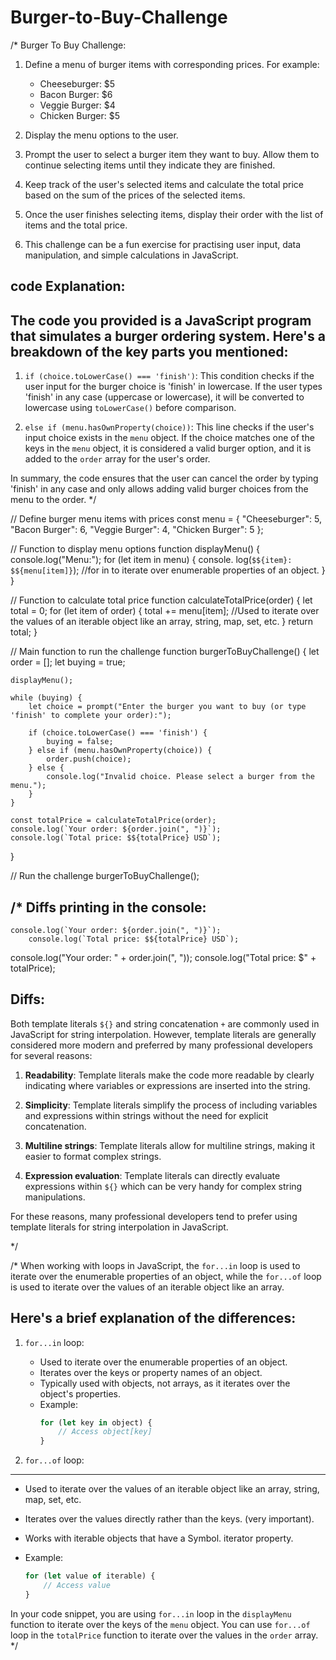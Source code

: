 # Burger-to-Buy-Challenge

/*
Burger To Buy Challenge:
1. Define a menu of burger items with corresponding prices. For example:
   - Cheeseburger: $5
   - Bacon Burger: $6
   - Veggie Burger: $4
   - Chicken Burger: $5

2. Display the menu options to the user.

3. Prompt the user to select a burger item they want to buy. Allow them to continue selecting items until they indicate they are finished.

4. Keep track of the user's selected items and calculate the total price based on the sum of the prices of the selected items.

5. Once the user finishes selecting items, display their order with the list of items and the total price.

6. This challenge can be a fun exercise for practising user input, data manipulation, and simple calculations in JavaScript.


code Explanation:
-------------------
The code you provided is a JavaScript program that simulates a burger ordering system. 
Here's a breakdown of the key parts you mentioned:
---------------------------------------------------
1. `if (choice.toLowerCase() === 'finish')`: 
This condition checks if the user input for the burger choice is 'finish' in lowercase. If the user types 'finish' in any case 
(uppercase or lowercase), it will be converted to lowercase using `toLowerCase()` before comparison.

2. `else if (menu.hasOwnProperty(choice))`: This line checks if the user's input choice exists in the `menu` object.
If the choice matches one of the keys in the `menu` object, it is considered a valid burger option, and it is added to the 
`order` array for the user's order.

In summary, the code ensures that the user can cancel the order by typing 'finish' in any case and only allows adding valid 
burger choices from the menu to the order.
*/



// Define burger menu items with prices
const menu = {
    "Cheeseburger": 5,
    "Bacon Burger": 6,
    "Veggie Burger": 4,
    "Chicken Burger": 5
};

// Function to display menu options
function displayMenu() {
    console.log("Menu:");
    for (let item in menu) {
        console. log(`$${item}: $${menu[item]}`);  //for in to iterate over enumerable properties of an object.
    }
}

// Function to calculate total price
function calculateTotalPrice(order) {
    let total = 0;
    for (let item of order) {
        total += menu[item];     //Used to iterate over the values of an iterable object like an array, string, map, set, etc.
    }
    return total;
}

// Main function to run the challenge
function burgerToBuyChallenge() {
    let order = [];
    let buying = true;

    displayMenu();

    while (buying) {
        let choice = prompt("Enter the burger you want to buy (or type 'finish' to complete your order):");

        if (choice.toLowerCase() === 'finish') {
            buying = false;
        } else if (menu.hasOwnProperty(choice)) {
            order.push(choice);
        } else {
            console.log("Invalid choice. Please select a burger from the menu.");
        }
    }

    const totalPrice = calculateTotalPrice(order);
    console.log(`Your order: ${order.join(", ")}`);
    console.log(`Total price: $${totalPrice} USD`);

    
}

// Run the challenge
burgerToBuyChallenge();


/*
Diffs printing in the console:
-------------------------------
    console.log(`Your order: ${order.join(", ")}`);
        console.log(`Total price: $${totalPrice} USD`);
console.log("Your order: " + order.join(", "));
console.log("Total price: $" + totalPrice);

Diffs:
-----------
Both template literals `${}` and string concatenation `+` are commonly used in JavaScript 
for string interpolation. 
However, template literals are generally considered more modern and preferred by many 
professional developers for several 
reasons:

1. **Readability**: Template literals make the code more readable by clearly indicating 
where variables or expressions are
inserted into the string.

2. **Simplicity**: Template literals simplify the process of including variables and 
expressions within strings without the
need for explicit concatenation.

3. **Multiline strings**: Template literals allow for multiline strings, making it easier 
to format complex strings.

4. **Expression evaluation**: Template literals can directly evaluate expressions within `${}`
which can be very handy 
for complex string manipulations.

For these reasons, many professional developers tend to prefer using template literals for 
string interpolation in JavaScript.

*/

/*
When working with loops in JavaScript, the `for...in` loop is used to iterate over the enumerable 
properties of an object, while the `for...of` loop is used to iterate over the values of an iterable
object like an array.

Here's a brief explanation of the differences:
------------------------------------------------
1. `for...in` loop:
   - Used to iterate over the enumerable properties of an object.
   - Iterates over the keys or property names of an object.
   - Typically used with objects, not arrays, as it iterates over the object's properties.
   - Example: 
     ```javascript
     for (let key in object) {
         // Access object[key]
     }
     ```

2. `for...of` loop:
---------------------
   - Used to iterate over the values of an iterable object like an array, string, map, set, etc.
   - Iterates over the values directly rather than the keys. (very important).

   
   - Works with iterable objects that have a Symbol. iterator property.
   - Example:
     ```javascript
     for (let value of iterable) {
         // Access value
     }
     ```

In your code snippet, you are using `for...in` loop in the `displayMenu` 
function to iterate over the keys of the `menu` object. You can use `for...of` loop in
the `totalPrice` function to iterate over the values in the `order` 
array.
*/
